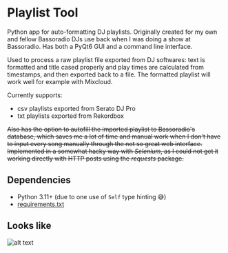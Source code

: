 # Playlist Tool

Python app for auto-formatting DJ playlists.
Originally created for my own and fellow Bassoradio DJs use back when I was doing a show at Bassoradio.
Has both a PyQt6 GUI and a command line interface.

Used to process a raw playlist file exported from DJ softwares:
text is formatted and title cased properly and play times are calculated from timestamps,
and then exported back to a file.
The formatted playlist will work well for example with Mixcloud.

Currently supports:

- csv playlists exported from Serato DJ Pro
- txt playlists exported from Rekordbox

~~Also has the option to autofill the imported playlist to Bassoradio's database,
which saves me a lot of time and manual work when I don't have to input every song manually through the not so great web interface.
Implemented in a somewhat hacky way with _Selenium_, as I could not get it working directly with HTTP posts using the _requests_ package.~~

## Dependencies

- Python 3.11+ (due to one use of `Self` type hinting :sweat_smile:)
- [requirements.txt](./requirements.txt)

## Looks like

![alt text](https://github.com/Esgrove/playlistTool/blob/master/playlistformatter.png)
